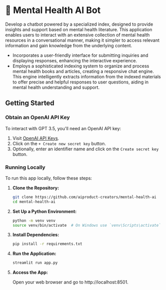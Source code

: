 # 🧠 Mental Health AI Bot

Develop a chatbot powered by a specialized index, designed to provide insights and support based on mental health literature. This application enables users to interact with an extensive collection of mental health resources in a conversational manner, making it simpler to access relevant information and gain knowledge from the underlying content.

- Incorporates a user-friendly interface for submitting inquiries and displaying responses, enhancing the interactive experience.
- Employs a sophisticated indexing system to organize and process mental health books and articles, creating a responsive chat engine. This engine intelligently extracts information from the indexed materials to offer precise and helpful responses to user questions, aiding in mental health understanding and support.

## Getting Started

### Obtain an OpenAI API Key

To interact with GPT 3.5, you'll need an OpenAI API key:

1. Visit [OpenAI API Keys](https://platform.openai.com/account/api-keys).
2. Click on the `+ Create new secret key` button.
3. Optionally, enter an identifier name and click on the `Create secret key` button.

### Running Locally

To run this app locally, follow these steps:

1. **Clone the Repository:**
   ```bash
   git clone https://github.com/aiproduct-creators/mental-health-ai
   cd mental-health-ai
   ```

2. **Set Up a Python Environment:**
   ```bash
   python -m venv venv
   source venv/bin/activate  # On Windows use `venv\Scripts\activate`
   ```

3. **Install Dependencies:**
   ```bash
   pip install -r requirements.txt
   ```

4. **Run the Application:**
   ```bash
   streamlit run app.py
   ```

5. **Access the App:**

   Open your web browser and go to http://localhost:8501.

